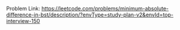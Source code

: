 Problem Link: https://leetcode.com/problems/minimum-absolute-difference-in-bst/description/?envType=study-plan-v2&envId=top-interview-150

```

```
